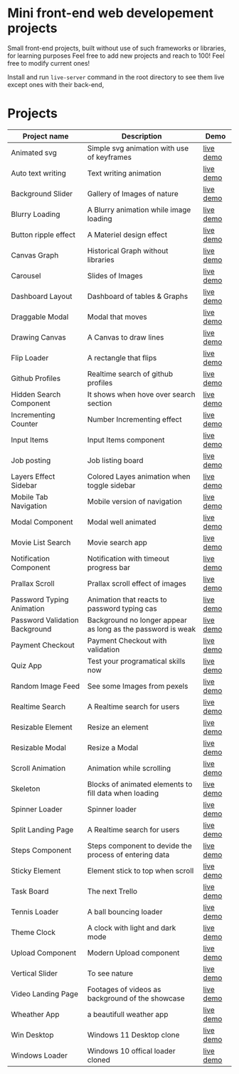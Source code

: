 # Mini front-end web developement projects

Small front-end projects, built without use of such frameworks or libraries, for learning purposes
Feel free to add new projects and reach to 100!
Feel free to modify current ones!

Install and run `live-server` command in the root directory to see them live except ones with their back-end,


# Projects
|Project name | Description  | Demo |
--- | --- | ---|
|Animated svg|Simple svg animation with use of keyframes|[live demo](https://50-mini-projects-xi.vercel.app/)|
|Auto text writing|Text writing animation|[live demo](https://50-mini-projects-xi.vercel.app/)|
|Background Slider|Gallery of Images of nature|[live demo](https://50-mini-projects-xi.vercel.app/)|
|Blurry Loading|A Blurry animation while image loading|[live demo](https://50-mini-projects-xi.vercel.app/)|
|Button ripple effect|A Materiel design effect|[live demo](https://50-mini-projects-xi.vercel.app/)|
|Canvas Graph|Historical Graph without libraries|[live demo](https://50-mini-projects-xi.vercel.app/)|
|Carousel|Slides of Images|[live demo](https://50-mini-projects-xi.vercel.app/)|
|Dashboard Layout|Dashboard of tables & Graphs|[live demo](https://50-mini-projects-xi.vercel.app/)|
|Draggable Modal|Modal that moves|[live demo](https://50-mini-projects-xi.vercel.app/)|
|Drawing Canvas|A Canvas to draw lines|[live demo](https://50-mini-projects-xi.vercel.app/)|
|Flip Loader|A rectangle that flips|[live demo](https://50-mini-projects-xi.vercel.app/)|
|Github Profiles|Realtime search of github profiles|[live demo](https://50-mini-projects-xi.vercel.app/)|
|Hidden Search Component|It shows when hove over search section|[live demo](https://50-mini-projects-xi.vercel.app/)|
|Incrementing Counter|Number Incrementing effect|[live demo](https://50-mini-projects-xi.vercel.app/)|
|Input Items|Input Items component|[live demo](https://50-mini-projects-xi.vercel.app/)|
|Job posting|Job listing board|[live demo](https://50-mini-projects-xi.vercel.app/)|
|Layers Effect Sidebar|Colored Layes animation when toggle sidebar|[live demo](https://50-mini-projects-xi.vercel.app/)|
|Mobile Tab Navigation|Mobile version of navigation|[live demo](https://50-mini-projects-xi.vercel.app/)|
|Modal Component|Modal well animated|[live demo](https://50-mini-projects-xi.vercel.app/)|
|Movie List Search|Movie search app|[live demo](https://50-mini-projects-xi.vercel.app/)|
|Notification Component|Notification with timeout progress bar|[live demo](https://50-mini-projects-xi.vercel.app/)|
|Prallax Scroll|Prallax scroll effect of images|[live demo](https://50-mini-projects-xi.vercel.app/)|
|Password Typing Animation|Animation that reacts to password typing cas|[live demo](https://50-mini-projects-xi.vercel.app/)|
|Password Validation Background|Background no longer appear as long as the password is weak|[live demo](https://50-mini-projects-xi.vercel.app/)|
|Payment Checkout|Payment Checkout with validation|[live demo](https://50-mini-projects-xi.vercel.app/)|
|Quiz App|Test your programatical skills now|[live demo](https://50-mini-projects-xi.vercel.app/)|
|Random Image Feed|See some Images from pexels|[live demo](https://50-mini-projects-xi.vercel.app/)|
|Realtime Search|A Realtime search for users|[live demo](https://50-mini-projects-xi.vercel.app/)|
|Resizable Element|Resize an element|[live demo](https://50-mini-projects-xi.vercel.app/)|
|Resizable Modal|Resize a Modal|[live demo](https://50-mini-projects-xi.vercel.app/)|
|Scroll Animation|Animation while scrolling|[live demo](https://50-mini-projects-xi.vercel.app/)|
|Skeleton|Blocks of animated elements to fill data when loading|[live demo](https://50-mini-projects-xi.vercel.app/)|
|Spinner Loader|Spinner loader|[live demo](https://50-mini-projects-xi.vercel.app/)|
|Split Landing Page|A Realtime search for users|[live demo](https://50-mini-projects-xi.vercel.app/)|
|Steps Component|Steps component to devide the process of entering data|[live demo](https://50-mini-projects-xi.vercel.app/)|
|Sticky Element|Element stick to top when scroll|[live demo](https://50-mini-projects-xi.vercel.app/)|
|Task Board|The next Trello|[live demo](https://50-mini-projects-xi.vercel.app/)|
|Tennis Loader|A ball bouncing loader|[live demo](https://50-mini-projects-xi.vercel.app/)|
|Theme Clock|A clock with light and dark mode|[live demo](https://50-mini-projects-xi.vercel.app/)|
|Upload Component|Modern Upload component|[live demo](https://50-mini-projects-xi.vercel.app/)|
|Vertical Slider|To see nature|[live demo](https://50-mini-projects-xi.vercel.app/)|
|Video Landing Page|Footages of videos as background of the showcase|[live demo](https://50-mini-projects-xi.vercel.app/)|
|Wheather App|a beautifull weather app|[live demo](https://50-mini-projects-xi.vercel.app/)|
|Win Desktop|Windows 11 Desktop clone|[live demo](https://50-mini-projects-xi.vercel.app/)|
|Windows Loader|Windows 10 offical loader cloned|[live demo](https://50-mini-projects-xi.vercel.app/)|
